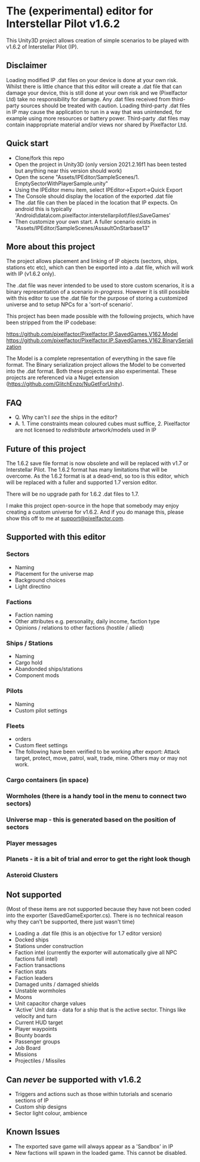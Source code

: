 # The (experimental) editor for Interstellar Pilot v1.6.2

This Unity3D project allows creation of simple scenarios to be played with v1.6.2 of Interstellar Pilot (IP).

## Disclaimer
Loading modified IP .dat files on your device is done at your own risk. Whilst there is little chance that this editor will create a .dat file that can damage your device, this is still done at your own risk and we (Pixelfactor Ltd) take no responsibility for damage.
Any .dat files received from third-party sources should be treated with caution. Loading third-party .dat files in IP may cause the application to run in a way that was unintended, for example using more resources or battery power. Third-party .dat files may contain inappropriate material and/or views nor shared by Pixelfactor Ltd.

## Quick start

- Clone/fork this repo
- Open the project in Unity3D (only version 2021.2.16f1 has been tested but anything near this version should work)
- Open the scene "Assets/IPEditor/SampleScenes/1. EmptySectorWithPlayerSample.unity"
- Using the IPEditor menu item, select IPEditor->Export->Quick Export
- The Console should display the location of the exported .dat file
- The .dat file can then be placed in the location that IP expects. On android this is typically 'Android\data\com.pixelfactor.interstellarpilot\files\SaveGames'
- Then customize your own start. A fuller scenario exists in "Assets/IPEditor/SampleScenes/AssaultOnStarbase13"

## More about this project
The project allows placement and linking of IP objects (sectors, ships, stations etc etc), which can then be exported into a .dat file, which will work with IP (v1.6.2 only).

The .dat file was never intended to be used to store custom scenarios, it is a binary representation of a scenario _in-progress_. However it is still possible with this editor to use the .dat file for the purpose of storing a customized universe and to setup NPCs for a 'sort-of scenario'.

This project has been made possible with the following projects, which have been stripped from the IP codebase:

https://github.com/pixelfactor/Pixelfactor.IP.SavedGames.V162.Model
https://github.com/pixelfactor/Pixelfactor.IP.SavedGames.V162.BinarySerialization

The Model is a complete representation of everything in the save file format. The Binary serialization project allows the Model to be converted into the .dat format. Both these projects are also experimental. These projects are referenced via a Nuget extension (https://github.com/GlitchEnzo/NuGetForUnity).

## FAQ

- Q. Why can't I _see_ the ships in the editor?
- A. 1. Time constraints mean coloured cubes must suffice, 2. Pixelfactor are not licensed to _redistribute_ artwork/models used in IP


## Future of this project
The 1.6.2 save file format is now obsolete and will be replaced with v1.7 or Interstellar Pilot. The 1.6.2 format has many limitations that will be overcome. As the 1.6.2 format is at a dead-end, so too is this editor, which will be replaced with a fuller and supported 1.7 version editor. 

There will be no upgrade path for 1.6.2 .dat files to 1.7. 

I make this project open-source in the hope that somebody may enjoy creating a custom universe for v1.6.2. And if you do manage this, please show this off to me at support@pixelfactor.com.

## Supported with this editor

### Sectors
 - Naming
 - Placement for the universe map
 - Background choices
 - Light directino
 
### Factions
 - Faction naming
 - Other attributes e.g. personality, daily income, faction type
 - Opinions / relations to other factions (hostile / allied)

### Ships / Stations
 - Naming
 - Cargo hold
 - Abandonded ships/stations
 - Component mods
 
### Pilots
 - Naming
 - Custom pilot settings
 
### Fleets
 - orders 
 - Custom fleet settings
 - The following have been verified to be working after export: Attack target, protect, move, patrol, wait, trade, mine. Others may or may not work.

### Cargo containers (in space)
### Wormholes (there is a handy tool in the menu to connect two sectors)
### Universe map - this is generated based on the position of sectors
### Player messages
### Planets - it is a bit of trial and error to get the right look though
### Asteroid Clusters

## Not supported
(Most of these items are not supported because they have not been coded into the exporter (SavedGameExporter.cs). There is no technical reason why they can't be supported, there just wasn't time)

- Loading a .dat file (this is an objective for 1.7 editor version)
- Docked ships
- Stations under construction
- Faction intel (currently the exporter will automatically give all NPC factions full intel)
- Faction transactions
- Faction stats
- Faction leaders
- Damaged units / damaged shields
- Unstable wormholes
- Moons
- Unit capacitor charge values
- 'Active' Unit data - data for a ship that is the active sector. Things like velocity and turn
- Current HUD target
- Player waypoints
- Bounty boards
- Passenger groups
- Job Board
- Missions
- Projectiles / Missiles

## Can *never* be supported with v1.6.2

- Triggers and actions such as those within tutorials and scenario sections of IP
- Custom ship designs
- Sector light colour, ambience

## Known Issues

- The exported save game will always appear as a 'Sandbox' in IP
- New factions will spawn in the loaded game. This cannot be disabled.
